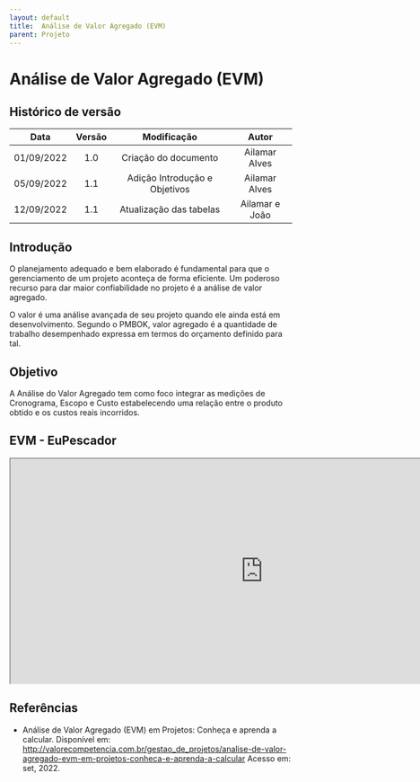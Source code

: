 ```yaml
---
layout: default
title:  Análise de Valor Agregado (EVM)
parent: Projeto
---
```


# Análise de Valor Agregado (EVM)

## Histórico de versão

| Data | Versão | Modificação | Autor |
| :--: | :----: | :---------: | :---: |
| 01/09/2022 | 1.0 | Criação do documento | Ailamar Alves |
| 05/09/2022 | 1.1 | Adição Introdução e Objetivos | Ailamar Alves|
| 12/09/2022 | 1.1 | Atualização das tabelas | Ailamar e João|

## Introdução

O planejamento adequado e bem elaborado é fundamental para que o gerenciamento de um projeto aconteça de forma eficiente. Um poderoso recurso para dar maior confiabilidade no projeto é a análise de valor agregado.

O valor é uma análise avançada de seu projeto quando ele ainda está em desenvolvimento. Segundo o PMBOK, valor agregado é a quantidade de trabalho desempenhado expressa em termos do orçamento definido para tal.

## Objetivo

A Análise do Valor Agregado tem como foco integrar as medições de Cronograma, Escopo e Custo estabelecendo uma relação entre o produto obtido e os custos reais incorridos.

## EVM - EuPescador

<iframe src="https://docs.google.com/spreadsheets/d/1NEDSJ8m48VIcClozW3Aam5xZQifeUAKimmtsKTeqvuA/edit#gid=0" height="400px" width="900px" ></iframe>

## Referências

- Análise de Valor Agregado (EVM) em Projetos: Conheça e aprenda a calcular. Disponível em: <http://valorecompetencia.com.br/gestao_de_projetos/analise-de-valor-agregado-evm-em-projetos-conheca-e-aprenda-a-calcular> Acesso em: set, 2022.
